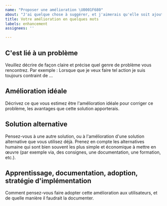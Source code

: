 ```yaml
---
name: "Proposer une amélioration \U0001F680"
about: "J'ai quelque chose à suggérer, et j'aimerais qu'elle soit ajoutée \U0001F642."
title: Votre amélioration en quelques mots
labels: enhancement
assignees: ''

---
```


## C'est lié à un problème
Veuillez décrire de façon claire et précise quel genre de problème vous rencontrez. Par exemple : Lorsque que je veux faire tel action je suis toujours contraint de …

## Amélioration idéale
Décrivez ce que vous estimez être l'amélioration idéale pour corriger ce problème, les avantages que cette solution apporterais.

## Solution alternative
Pensez-vous à une autre solution, ou à l'amélioration d'une solution alternative que vous utilisez déjà. Prenez en compte les alternatives humaine qui sont bien souvent les plus simple et économique à mettre en œuvre (par exemple via, des consignes, une documentation, une formation, etc.).

## Apprentissage, documentation, adoption, stratégie d'implémentation

Comment pensez-vous faire adopter cette amélioration aux utilisateurs, et de quelle manière il faudrait la documenter.
